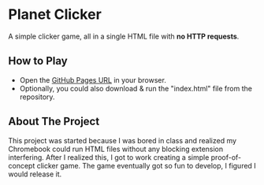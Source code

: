 # Planet Clicker

A simple clicker game, all in a single HTML file with **no HTTP requests**.

## How to Play
- Open the [GitHub Pages URL](https://twistedcarts.github.io/planet-clicker/) in your browser.
- Optionally, you could also download & run the "index.html" file from the repository.
## About The Project

This project was started because I was bored in class and realized my Chromebook could run HTML files without any blocking extension interfering. After I realized this, I got to work creating a simple proof-of-concept clicker game. The game eventually got so fun to develop, I figured I would release it.
